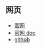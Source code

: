 
## 网页

- [官网](https://www.jaegertracing.io/)
- [官网 doc](https://www.jaegertracing.io/docs)
- [github](https://github.com/jaegertracing/jaeger)
